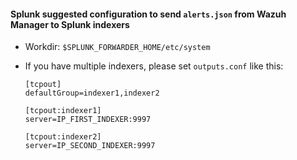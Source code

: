 #### Splunk suggested configuration to send `alerts.json` from Wazuh Manager to Splunk indexers

- Workdir: `$SPLUNK_FORWARDER_HOME/etc/system`


- If you have multiple indexers, please set `outputs.conf` like this:

	```
	[tcpout]
	defaultGroup=indexer1,indexer2
	
	[tcpout:indexer1]
	server=IP_FIRST_INDEXER:9997
	
	[tcpout:indexer2]
	server=IP_SECOND_INDEXER:9997
	```
